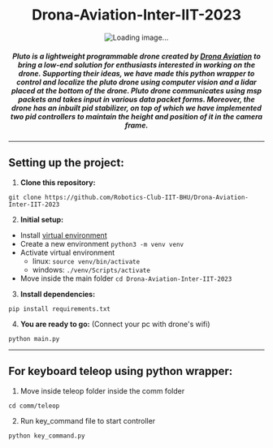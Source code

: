 <h1 align="center"> Drona-Aviation-Inter-IIT-2023 </h1>

<p align="center">
  <img src="https://astirtech.com/wp-content/uploads/2021/09/product-page-banner-new.png" alt="Loading image..."/>
</p>
<h5 align="center">
Pluto is a lightweight programmable drone created by <a href="https://www.dronaaviation.com/">Drona Aviation</a> to bring a low-end solution for enthusiasts interested in working on the drone. Supporting their ideas, we have made this python wrapper to control and localize the pluto drone using computer vision and a lidar placed at the bottom of the drone. Pluto drone communicates using msp packets and takes input in various data packet forms. Moreover, the drone has an inbuilt pid stabilizer, on top of which we have implemented two pid controllers to maintain the height and position of it in the camera frame.
</h5>


---
## Setting up the project:

1. <b>Clone this repository:</b>
```
git clone https://github.com/Robotics-Club-IIT-BHU/Drona-Aviation-Inter-IIT-2023
```
2. <b>Initial setup:</b> 
  - Install [virtual environment](https://packaging.python.org/en/latest/guides/installing-using-pip-and-virtual-environments/)  
  - Create a new environment `python3 -m venv venv` 
  - Activate virtual environment 
    - linux: `source venv/bin/activate`
    - windows: `./venv/Scripts/activate`
  - Move inside the main folder `cd Drona-Aviation-Inter-IIT-2023` 
3. <b>Install dependencies: </b>
```
pip install requirements.txt
``` 
4. <b>You are ready to go:</b> (Connect your pc with drone's wifi)
```
python main.py
```

---
## For keyboard teleop using python wrapper:

1. Move inside teleop folder inside the comm folder
```
cd comm/teleop
```
2. Run key_command file to start controller
```
python key_command.py
```
